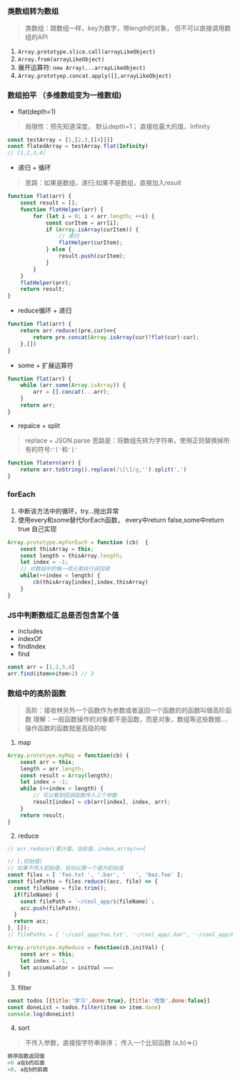 ### 类数组转为数组
> 类数组：跟数组一样，key为数字，带length的对象， 但不可以直接调用数组的API
1. `Array.prototype.slice.call(arrayLikeObject)`
2. `Array.from(arrayLikeObject)`
3. 展开运算符: `new Array(...arrayLikeObject)`
4. `Array.prototyep.concat.apply([],arrayLikeObject)`


### 数组拍平 （多维数组变为一维数组)
- flat(depth=1)
> 局限性：预先知道深度， 默认depth=1；
> 直接给最大的值，Infinity
```js
const testArray = [1,[2,3,[[4]]]]
const flatedArray = testArray.flat(Infinity)
// [1,2,3,4]
```
- 递归 + 循环
> 思路：如果是数组，递归;如果不是数组，直接加入result
```js
function flat(arr) {
    const result = [];
    function flatHelper(arr) {
        for (let i = 0; i < arr.length; ++i) {
            const curItem = arr[i];
            if (Array.isArray(curItem)) {
                // 递归
                flatHelper(curItem);
            } else {
                result.push(curItem);
            }
        }
    }
    flatHelper(arr);
    return result;
}
```
- reduce循环 + 递归
```js
function flat(arr) {
    return arr.reduce((pre,cur)=>{
        return pre.concat(Array.isArray(cur)?flat(cur):cur);
    },[])
}
```

- some + 扩展运算符
```js
function flat(arr) {
    while (arr.some(Array.isArray)) {
        arr = [].concat(...arr);
    }
    return arr;
}
```
- repalce + split
> replace + JSON.parse
> 思路是：将数组先转为字符串，使用正则替换掉所有的符号:`'['`和`']'`
```js
function flatern(arr) {
    return arr.toString().replace(/\[\]/g,'').split(',')
}
```


### forEach
1. 中断该方法中的循环，try...抛出异常
2. 使用every和some替代forEach函数， every中return false,some中return true
自己实现
```js
Array.prototype.myForEach = function (cb)  {
    const thisArray = this;
    const length = thisArray.length;
    let index = -1;
    // 对数组中的每一项元素执行该回调
    while(++index < length) {
        cb(thisArray[index],index,thisArray)
    }
}
```

### JS中判断数组汇总是否包含某个值
- includes
- indexOf
- findIndex
- find
```js
const arr = [1,2,3,4]
arr.find(item=>item>2) // 3
```


### 数组中的高阶函数
> 高阶：接收林另外一个函数作为参数或者返回一个函数的的函数叫做高阶函数
> 理解：一般函数操作的对象都不是函数，而是对象，数组等这些数据....操作函数的函数就是高级的啦

1. map
```js
Array.prototype.myMap = function(cb) {
    const arr = this;
    length = arr.length;
    const result = Array(length);
    let index = -1;
    while (++index < length) {
        // 可以看到回调函数传入三个参数
        result[index] = cb(arr[index], index, arr);
    }
    return result;
}
```
2. reduce
```js
// arr.reduce((累计值，当前值，index,array)=>{

// },初始值)
// 如果不传入初始值，自动以第一个值为初始值
const files = [ 'foo.txt ', '.bar', '   ', 'baz.foo' ];
const filePaths = files.reduce((acc, file) => {
  const fileName = file.trim();
  if(fileName) {
    const filePath = `~/cool_app/${fileName}`;
    acc.push(filePath);
  }
  return acc;
}, []);
// filePaths = [ '~/cool_app/foo.txt', '~/cool_app/.bar', '~/cool_app/baz.foo']
```
```js
Array.prototype.myReduce = function(cb,initVal) {
    const arr = this;
    let index = -1, 
    let accumulator = initVal === 
}
```

3. filter
```js
const todos [{title:'学习',done:true}，{title:'吃饭',done:false}]
const doneList = todos.filter(item => item.done)
console.log(doneList)
```
4. sort
> 不传入参数，直接按字符串排序； 传入一个比较函数 (a,b)=>{}
```js
排序函数返回值
>0 a在b的后面
<0, a在b的前面
```


